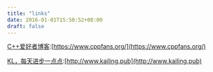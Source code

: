 ```yaml
---
title: "links"
date: 2016-01-01T15:50:52+08:00
draft: false
---
```


[C++爱好者博客](https://www.cppfans.org/):[https://www.cppfans.org/](https://www.cppfans.org/)

[KL，每天进步一点点](http://www.kailing.pub):[http://www.kailing.pub](http://www.kailing.pub)
